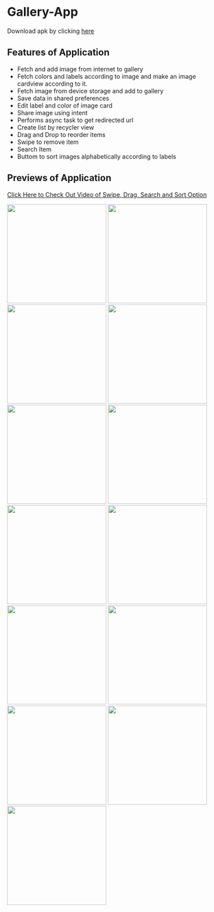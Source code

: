 # Gallery-App

Download apk by clicking [here](https://github.com/patelsneh18/Gallery-App/releases/download/1.3/app-debug.apk)

## Features of Application

- Fetch and add image from internet to gallery
- Fetch colors and labels according to image and make an image cardview according to it.
- Fetch image from device storage and add to gallery
- Save data in shared preferences
- Edit label and color of image card
- Share image using intent
- Performs async task to get redirected url
- Create list by recycler view
- Drag and Drop to reorder items
- Swipe to remove item
- Search Item
- Buttom to sort images alphabetically according to labels

## Previews  of Application

[Click Here to Check Out Video of Swipe, Drag, Search and Sort Option](https://drive.google.com/file/d/1I2MtKHBUeL1MFqnzYAEYTHE9aZj_ZYhp/view?usp=sharing)

<img title="" src="https://github.com/patelsneh18/storage/blob/main/GalleryApp/WHInput1.jpg" alt="" width="231"> <img title="" src="https://github.com/patelsneh18/storage/blob/main/GalleryApp/ImgInput1.jpg" alt="" width="231"> <img title="" src="https://github.com/patelsneh18/storage/blob/main/GalleryApp/ImgLabelChecked1.jpg" alt="" width="231">
<img title="" src="https://github.com/patelsneh18/storage/blob/main/GalleryApp/Gallery1.jpg" alt="" width="231"> <img title="" src="https://github.com/patelsneh18/storage/blob/main/GalleryApp/WHInput2.jpg" alt="" width="231"> <img title="" src="https://github.com/patelsneh18/storage/blob/main/GalleryApp/ImgInput2.jpg" alt="" width="231">
<img title="" src="https://github.com/patelsneh18/storage/blob/main/GalleryApp/ImgLabelCheck2.jpg" alt="" width="231"> <img title="" src="https://github.com/patelsneh18/storage/blob/main/GalleryApp/Gallery2.jpg" alt="" width="231"> <img title="" src="https://github.com/patelsneh18/storage/blob/main/GalleryApp/LandscapeGallery.jpg" alt="" width="231">
<img title="" src="https://github.com/patelsneh18/storage/blob/main/GalleryApp/ContextMenu.jpg" alt="" width="231"> <img title="" src="https://github.com/patelsneh18/storage/blob/main/GalleryApp/Gallery2.jpg" alt="" width="231"> <img title="" src="https://github.com/patelsneh18/storage/blob/main/GalleryApp/AfterEdit.jpg" alt="" width="231"/>
<img title="" src="https://github.com/patelsneh18/storage/blob/main/GalleryApp/ShareImg.jpg" alt="" width="231"/>


